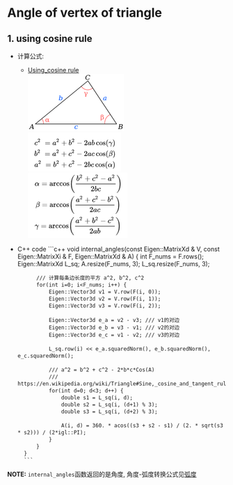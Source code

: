 # Angle of vertex of triangle
## 1. using cosine rule
- 计算公式:<br>
	- [Using_cosine rule](https://en.wikipedia.org/wiki/Triangle#Sine,_cosine_and_tangent_rules)<br>
		![](pics/220px-Triangle_with_notations_2.svg.png)<br>
		![](pics/cosine_rule.png)<br>
		![](pics/angle_calculate.png)<br>
- C++ code
		```c++
		void internal_angles(const Eigen::MatrixXd & V,
		                     const Eigen::MatrixXi & F,
		                     Eigen::MatrixXd & A) {
		    int F_nums = F.rows();
		    Eigen::MatrixXd L_sq;
		    A.resize(F_nums, 3);
		    L_sq.resize(F_nums, 3);

		    /// 计算每条边长度的平方 a^2, b^2, c^2
		    for(int i=0; i<F_nums; i++) {
		        Eigen::Vector3d v1 = V.row(F(i, 0));
		        Eigen::Vector3d v2 = V.row(F(i, 1));
		        Eigen::Vector3d v3 = V.row(F(i, 2));

		        Eigen::Vector3d e_a = v2 - v3; /// v1的对边
		        Eigen::Vector3d e_b = v3 - v1; /// v2的对边
		        Eigen::Vector3d e_c = v1 - v2; /// v3的对边

		        L_sq.row(i) << e_a.squaredNorm(), e_b.squaredNorm(), e_c.squaredNorm();

		        /// a^2 = b^2 + c^2 - 2*b*c*Cos(A)
		        /// https://en.wikipedia.org/wiki/Triangle#Sine,_cosine_and_tangent_rules
		        for(int d=0; d<3; d++) {
		            double s1 = L_sq(i, d);
		            double s2 = L_sq(i, (d+1) % 3);
		            double s3 = L_sq(i, (d+2) % 3);

		            A(i, d) = 360. * acos((s3 + s2 - s1) / (2. * sqrt(s3 * s2))) / (2*igl::PI);
		        }
		    }
		}
		```
**NOTE:** `internal_angles`函数返回的是角度, 角度-弧度转换公式见[弧度](https://zh.wikipedia.org/wiki/%E5%BC%A7%E5%BA%A6)
